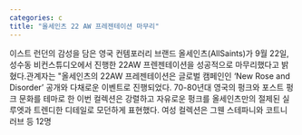 ```yaml
---
categories: c
title: "올세인츠 22 AW 프레젠테이션 마무리"
---
```

이스트 런던의 감성을 담은 영국 컨템포러리 브랜드 올세인츠(AllSaints)가 9월 22일, 성수동 비컨스튜디오에서 진행한 22AW 프렌젠테이션을 성공적으로 마무리했다고 밝혔다.관계자는 "올세인츠의 22AW 프레젠테이션은 글로벌 캠페인인 ‘New Rose and Disorder’ 공개와 다채로운 이벤트로 진행되었다. 70-80년대 영국의 펑크와 포스트 펑크 문화를 테마로 한 이번 컬렉션은 강렬하고 자유로운 펑크를 올세인츠만의 절제된 실루엣과 트렌디한 디테일로 모던하게 표현했다. 여성 컬렉션은 그웬 스테파니와 코트니 러브 등 12명